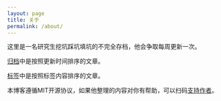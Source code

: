 ```yaml
---
layout: page
title: 关于
permalink: /about/
---
```


这里是一名研究生挖坑踩坑填坑的不完全存档，他会争取每周更新一次。

[归档](https://zxl19.github.io/archive/)中是按照更新时间排序的文章。

[标签](https://zxl19.github.io/tags/)中是按照标签内容排序的文章。

本博客遵循MIT开源协议，如果他整理的内容对你有帮助，可以扫码[支持作者](https://raw.githubusercontent.com/zxl19/zxl19.github.io/master/images/funding.png)。
